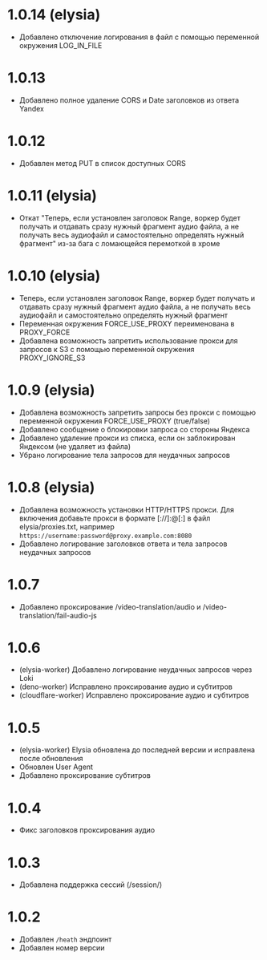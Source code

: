 # 1.0.14 (elysia)

- Добавлено отключение логирования в файл с помощью переменной окружения LOG_IN_FILE

# 1.0.13

- Добавлено полное удаление CORS и Date заголовков из ответа Yandex

# 1.0.12

- Добавлен метод PUT в список доступных CORS

# 1.0.11 (elysia)

- Откат "Теперь, если установлен заголовок Range, воркер будет получать и отдавать сразу нужный фрагмент аудио файла, а не получать весь аудиофайл и самостоятельно определять нужный фрагмент" из-за бага с ломающейся перемоткой в хроме

# 1.0.10 (elysia)

- Теперь, если установлен заголовок Range, воркер будет получать и отдавать сразу нужный фрагмент аудио файла, а не получать весь аудиофайл и самостоятельно определять нужный фрагмент
- Переменная окружения FORCE_USE_PROXY переименована в PROXY_FORCE
- Добавлена возможность запретить использование прокси для запросов к S3 с помощью переменной окружения PROXY_IGNORE_S3

# 1.0.9 (elysia)

- Добавлена возможность запретить запросы без прокси с помощью переменной окружения FORCE_USE_PROXY (true/false)
- Добавлено сообщение о блокировки запроса со стороны Яндекса
- Добавлено удаление прокси из списка, если он заблокирован Яндексом (не удаляет из файла)
- Убрано логирование тела запросов для неудачных запросов

# 1.0.8 (elysia)

- Добавлена возможность установки HTTP/HTTPS прокси. Для включения добавьте прокси в формате [<PROTOCOL>://]<USERNAME>:<PASSWORD>@<HOST>[:<port>] в файл elysia/proxies.txt, например `https://username:password@proxy.example.com:8080`
- Добавлено логирование заголовков ответа и тела запросов неудачных запросов

# 1.0.7

- Добавлено проксирование /video-translation/audio и /video-translation/fail-audio-js

# 1.0.6

- (elysia-worker) Добавлено логирование неудачных запросов через Loki
- (deno-worker) Исправлено проксирование аудио и субтитров
- (cloudflare-worker) Исправлено проксирование аудио и субтитров

# 1.0.5

- (elysia-worker) Elysia обновлена до последней версии и исправлена после обновления
- Обновлен User Agent
- Добавлено проксирование субтитров

# 1.0.4

- Фикс заголовков проксирования аудио

# 1.0.3

- Добавлена поддержка сессий (/session/)

# 1.0.2

- Добавлен `/heath` эндпоинт
- Добавлен номер версии
